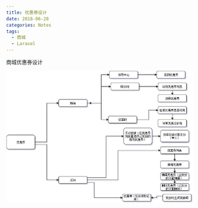 ```yaml
---
title: 优惠券设计
date: 2018-06-28
categories: Notes
tags:
  - 商城
  - Laravel
---
```

商城优惠券设计
<!-- more -->
![优惠券](coupon/coupon_img.jpg '优惠券')
